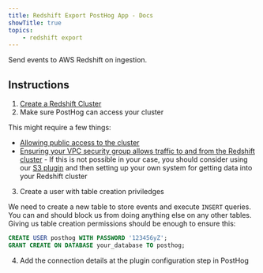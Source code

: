```yaml
---
title: Redshift Export PostHog App - Docs
showTitle: true
topics:
    - redshift export
---
```


Send events to AWS Redshift on ingestion.

## Instructions 

1. [Create a Redshift Cluster](https://docs.aws.amazon.com/redshift/latest/dg/tutorial-loading-data-launch-cluster.html)
2. Make sure PostHog can access your cluster 
 
This might require a few things:

- [Allowing public access to the cluster](https://aws.amazon.com/premiumsupport/knowledge-center/redshift-cluster-private-public/)
- [Ensuring your VPC security group allows traffic to and from the Redshift cluster](https://docs.aws.amazon.com/vpc/latest/userguide/VPC_SecurityGroups.html) - If this is not possible in your case, you should consider using our [S3 plugin](https://posthog.com/plugins/s3-export) and then setting up your own system for getting data into your Redshift cluster

3. Create a user with table creation priviledges

We need to create a new table to store events and execute `INSERT` queries. You can and should block us from doing anything else on any other tables. Giving us table creation permissions should be enough to ensure this:

```sql
CREATE USER posthog WITH PASSWORD '123456yZ';
GRANT CREATE ON DATABASE your_database TO posthog;
```

4. Add the connection details at the plugin configuration step in PostHog